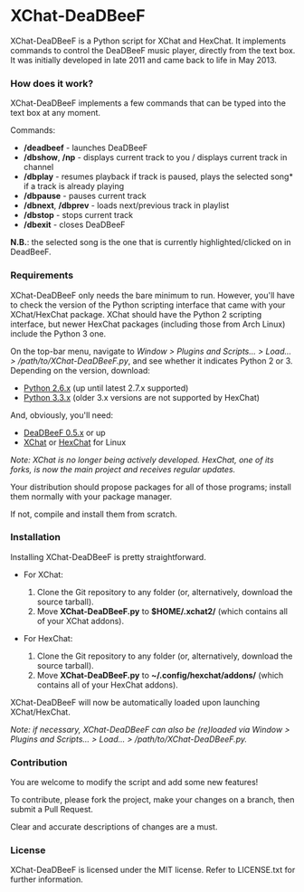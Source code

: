 # XChat-DeaDBeeF
XChat-DeaDBeeF is a Python script for XChat and HexChat. It implements commands to control the DeaDBeeF music player, directly from the text box.
It was initially developed in late 2011 and came back to life in May 2013.

###  How does it work?

XChat-DeaDBeeF implements a few commands that can be typed into the text box at any moment. 

Commands:

* **/deadbeef** - launches DeaDBeeF
* **/dbshow**, **/np** - displays current track to you / displays current track in channel
* **/dbplay** - resumes playback if track is paused, plays the selected song* if a track is already playing
* **/dbpause** - pauses current track
* **/dbnext**, **/dbprev** - loads next/previous track in playlist
* **/dbstop** - stops current track
* **/dbexit** - closes DeaDBeeF

**N.B.**: the selected song is the one that is currently highlighted/clicked on in DeadBeeF.

### Requirements

XChat-DeaDBeeF only needs the bare minimum to run. However, you'll have to check the version of the Python scripting interface that came with your XChat/HexChat package. XChat should have the Python 2 scripting interface, but newer HexChat packages (including those from Arch Linux) include the Python 3 one.

On the top-bar menu, navigate to _Window > Plugins and Scripts... > Load... > /path/to/XChat-DeaDBeeF.py_, and see whether it indicates Python 2 or 3. Depending on the version, download:

* [Python 2.6.x](http://www.python.org/getit/ "Download Python") (up until latest 2.7.x supported) 
* [Python 3.3.x](http://www.python.org/getit/ "Download Python") (older 3.x versions are not supported by HexChat)

And, obviously, you'll need:

* [DeaDBeeF 0.5.x](http://deadbeef.sourceforge.net/download.html "DeaDBeeF - Ultimate Music Player For GNU/Linux") or up
* [XChat](http://sourceforge.net/projects/xchat/files/ "X-Chat - Browse Files at SourceForge.net") or [HexChat](http://hexchat.org/downloads.html "Downloads - HexChat") for Linux

_Note: XChat is no longer being actively developed. HexChat, one of its forks, is now the main project and receives regular updates._

Your distribution should propose packages for all of those programs; install them normally with your package manager.

If not, compile and install them from scratch.

### Installation

Installing XChat-DeaDBeeF is pretty straightforward.

* For XChat:
    1. Clone the Git repository to any folder (or, alternatively, download the source tarball).
    2. Move **XChat-DeaDBeeF.py** to **$HOME/.xchat2/** (which contains all of your XChat addons).

* For HexChat:
    1. Clone the Git repository to any folder (or, alternatively, download the source tarball).
    2. Move **XChat-DeaDBeeF.py** to **~/.config/hexchat/addons/** (which contains all of your HexChat addons).

XChat-DeaDBeeF will now be automatically loaded upon launching XChat/HexChat.

_Note: if necessary, XChat-DeaDBeeF can also be (re)loaded via Window > Plugins and Scripts... > Load... > /path/to/XChat-DeaDBeeF.py._

### Contribution

You are welcome to modify the script and add some new features!

To contribute, please fork the project, make your changes on a branch, then submit a Pull Request. 

Clear and accurate descriptions of changes are a must.

### License

XChat-DeaDBeeF is licensed under the MIT license. Refer to LICENSE.txt for further information.
